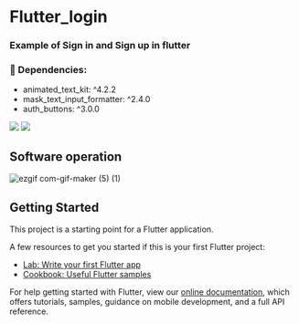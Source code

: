 # Flutter_login

### Example of Sign in and Sign up in flutter

### :iphone: Dependencies:
 - animated_text_kit: ^4.2.2
 - mask_text_input_formatter: ^2.4.0
 - auth_buttons: ^3.0.0
 
 <p>
 <img src="https://img.shields.io/badge/Flutter-02569B?style=for-the-badge&logo=flutter&logoColor=white" />
 <img src="https://img.shields.io/badge/VSCode-0078D4?style=for-the-badge&logo=visual%20studio%20code&logoColor=white" />
</p>

## Software operation

![ezgif com-gif-maker (5) (1)](https://user-images.githubusercontent.com/80012970/197309889-e6552d49-e543-497f-8132-75f3903f04f2.gif)


## Getting Started

This project is a starting point for a Flutter application.

A few resources to get you started if this is your first Flutter project:

- [Lab: Write your first Flutter app](https://flutter.dev/docs/get-started/codelab)
- [Cookbook: Useful Flutter samples](https://flutter.dev/docs/cookbook)

For help getting started with Flutter, view our
[online documentation](https://flutter.dev/docs), which offers tutorials,
samples, guidance on mobile development, and a full API reference.
